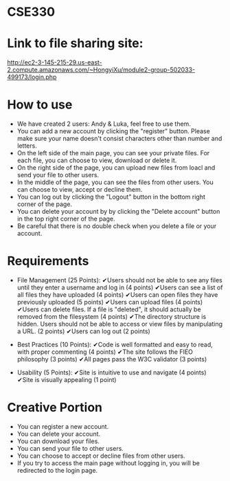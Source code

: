 # CSE330

# Link to file sharing site: 
http://ec2-3-145-215-29.us-east-2.compute.amazonaws.com/~HongyiXu/module2-group-502033-499173/login.php
# How to use
- We have created 2 users: Andy & Luka, feel free to use them.
- You can add a new account by clicking the "register" button. Please make sure your name doesn't consist characters other than number and letters.
- On the left side of the main page, you can see your private files. For each file, you can choose to view, download or delete it.
- On the right side of the page, you can upload new files from loacl and send your file to other users.
- In the middle of the page, you can see the files from other users. You can choose to view, accept or decline them.
- You can log out by clicking the "Logout" button in the bottom right corner of the page.
- You can delete your account by by clicking the "Delete account" button in the top right corner of the page.
- Be careful that there is no double check when you delete a file or your account.

# Requirements
- File Management (25 Points):
    ✔Users should not be able to see any files until they enter a username and log in (4 points)
    ✔Users can see a list of all files they have uploaded (4 points)
    ✔Users can open files they have previously uploaded (5 points)
    ✔Users can upload files (4 points)
    ✔Users can delete files. If a file is "deleted", it should actually be removed from the filesystem (4 points)
    ✔The directory structure is hidden. Users should not be able to access or view files by manipulating a URL. (2 points)
    ✔Users can log out (2 points)

- Best Practices (10 Points):
    ✔Code is well formatted and easy to read, with proper commenting (4 points)
    ✔The site follows the FIEO philosophy (3 points)
    ✔All pages pass the W3C validator (3 points)

- Usability (5 Points):
    ✔Site is intuitive to use and navigate (4 points)
    ✔Site is visually appealing (1 point)

# Creative Portion
- You can register a new account.
- You can delete your account.
- You can download your files.
- You can send your file to other users.
- You can choose to accept or decline files from other users.
- If you try to access the main page without logging in, you will be redirected to the login page.
